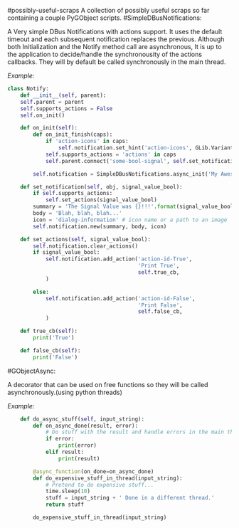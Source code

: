 #possibly-useful-scraps
A collection of possibly useful scraps so far containing a couple PyGObject scripts.
#SimpleDBusNotifications:

A Very simple DBus Notifications with actions support.
It uses the default timeout and each subsequent
notification replaces the previous.
Although both Initialization and the Notify method call are asynchronous,
It is up to the application to decide/handle the synchronousity
of the actions callbacks. They will by default be called synchronously
in the main thread.

<i>Example:</i>
```python
class Notify:
    def __init__(self, parent):
    self.parent = parent
    self.supports_actions = False
    self.on_init()

    def on_init(self):
        def on_init_finish(caps):
            if 'action-icons' in caps:
                self.notification.set_hint('action-icons', GLib.Variant('b', True))
            self.supports_actions = 'actions' in caps
            self.parent.connect('some-bool-signal', self.set_notification)

        self.notification = SimpleDBusNotifications.async_init('My Awesome App', on_init_finish)

    def set_notification(self, obj, signal_value_bool):
        if self.supports_actions:
            self.set_actions(signal_value_bool)
        summary = 'The Signal Value was {}!!!'.format(signal_value_bool) 
        body = 'Blah, blah, blah...'
        icon = 'dialog-information' # icon name or a path to an image
        self.notification.new(summary, body, icon)

    def set_actions(self, signal_value_bool):
        self.notification.clear_actions()
        if signal_value_bool:
            self.notification.add_action('action-id-True', 
                                         'Print True',
                                         self.true_cb,
            )

        else:
            self.notification.add_action('action-id-False',
                                         'Print False',
                                         self.false_cb,
            )

    def true_cb(self):
        print('True')

    def false_cb(self):
        print('False')
```
#GObjectAsync:

A decorator that can be used on free functions so they will be called asynchronously.(using python threads)

<i>Example:</i>

```python
    def do_async_stuff(self, input_string):
        def on_async_done(result, error):
            # Do stuff with the result and handle errors in the main thread.
            if error:
                print(error)
            elif result:
                print(result)

        @async_function(on_done=on_async_done)
        def do_expensive_stuff_in_thread(input_string):
            # Pretend to do expensive stuff...
            time.sleep(10)
            stuff = input_string + ' Done in a different thread.'
            return stuff

        do_expensive_stuff_in_thread(input_string)
```
